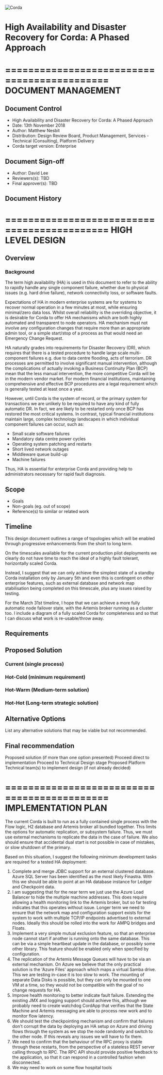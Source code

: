 ![Corda](https://www.corda.net/wp-content/uploads/2016/11/fg005_corda_b.png)

# High Availability and Disaster Recovery for Corda: A Phased Approach

============================================
DOCUMENT MANAGEMENT
============================================

## Document Control

* High Availability and Disaster Recovery for Corda: A Phased Approach
* Date: 13th November 2018
* Author: Matthew Nesbit
* Distribution: Design Review Board, Product Management, Services - Technical (Consulting), Platform Delivery
* Corda target version: Enterprise

## Document Sign-off

* Author: David Lee
* Reviewers(s): TBD
* Final approver(s): TBD

## Document History

============================================
HIGH LEVEL DESIGN
============================================

## Overview
### Background

The term high availability (HA) is used in this document to refer to the ability to rapidly handle any single component failure, whether due to physical issues (e.g. hard drive failure), network connectivity loss, or software faults.

Expectations of HA in modern enterprise systems are for systems to recover normal operation in a few minutes at most, while ensuring minimal/zero data loss. Whilst overall reliability is the overriding objective, it is desirable for Corda to offer HA mechanisms which are both highly automated and transparent to node operators. HA mechanism must not involve any configuration changes that require more than an appropriate admin tool, or a simple start/stop of a process as that would need an Emergency Change Request.

HA naturally grades into requirements for Disaster Recovery (DR), which requires that there is a tested procedure to handle large scale multi-component failures e.g. due to data centre flooding, acts of terrorism.  DR processes are permitted to involve significant manual intervention, although the complications of actually invoking a Business Continuity Plan (BCP) mean that the less manual intervention, the more competitive Corda will be in the modern vendor market.
For modern financial institutions, maintaining comprehensive and effective BCP procedures are a legal requirement which is generally tested at least once a year.

However, until Corda is the system of record, or the primary system for transactions we are unlikely to be required to have any kind of fully automatic DR. In fact, we are likely to be restarted only once BCP has restored the most critical systems.
In contrast, typical financial institutions maintain large, complex technology landscapes in which individual component failures can occur, such as:

* Small scale software failures
* Mandatory data centre power cycles
* Operating system patching and restarts
* Short lived network outages
* Middleware queue build-up
* Machine failures

Thus, HA is essential for enterprise Corda and providing help to administrators necessary for rapid fault diagnosis.

## Scope

* Goals
* Non-goals (eg. out of scope)
* Reference(s) to similar or related work

## Timeline 

This design document outlines a range of topologies which will be enabled through progressive enhancements from the short to long term.

On the timescales available for the current production pilot deployments we clearly do not have time to reach the ideal of a highly fault tolerant, horizontally scaled Corda.

Instead, I suggest that we can only achieve the simplest state of a standby Corda installation only by January 5th and even this is contingent on other enterprise features, such as external database and network map stabilisation being completed on this timescale, plus any issues raised by testing.

For the March 31st timeline, I hope that we can achieve a more fully automatic node failover state, with the Artemis broker running as a cluster too. I include a diagram of a fully scaled Corda for completeness and so that I can discuss what work is re-usable/throw away.

## Requirements

## Proposed Solution
### Current (single process)
### Hot-Cold (minimum requirement)
### Hot-Warm (Medium-term solution)
### Hot-Hot (Long-term strategic solution)

## Alternative Options

List any alternative solutions that may be viable but not recommended.

## Final recommendation

Proposed solution (if more than one option presented)
Proceed direct to implementation
Proceed to Technical Design stage
Proposed Platform Technical team(s) to implement design (if not already decided)

============================================
IMPLEMENTATION PLAN
============================================

The current Corda is built to run as a fully contained single process with the Flow logic, H2 database and Artemis broker all bundled together. This limits the options for automatic replication, or subsystem failure. Thus, we must use external mechanisms to replicate the data in the case of failure. We also should ensure that accidental dual start is not possible in case of mistakes, or slow shutdown of the primary.

Based on this situation, I suggest the following minimum development tasks are required for a tested HA deployment:

1. Complete and merge  JDBC support for an external clustered database. Azure SQL Server has been identified as the most likely Finastra. With this we should be able to point at an HA database instance for Ledger and Checkpoint data.
2. I am suggesting that for the near term we just use the Azure Load Balancer to hide the multiple machine addresses. This does require allowing a health monitoring link to the Artemis broker, but so far testing indicates that this operates without issue. Longer term we need to ensure that the network map and configuration support exists for the system to work with multiple TCP/IP endpoints advertised to external nodes. Ideally this should be rolled into the work for AMPQ bridges and Floats.
3. Implement a very simple mutual exclusion feature, so that an enterprise node cannot start if another is running onto the same database. This can be via a simple heartbeat update in the database, or possibly some other library. This feature should be enabled only when specified by configuration.
4. The replication of the Artemis Message Queues will have to be via an external mechanism. On Azure we believe that the only practical solution is the 'Azure Files' approach which maps a virtual Samba drive. This we are testing in-case it is too slow to work. The mounting of separate Data Disks is possible, but they can only be mounted to one VM at a time, so they would not be compatible with the goal of no change requests for HA.
5. Improve health monitoring to better indicate fault failure. Extending the existing JMX and logging support should achieve  this, although we probably need to create watchdog CordApp that verifies that the State Machine and Artemis messaging are able to process new work and to monitor flow latency.
6. We should test the checkpointing mechanism and confirm that failures don't corrupt the data by deploying an HA setup on Azure and driving flows through the system as we stop the node randomly and switch to the other node. If this reveals any issues we will have to fix them.
7. We need to confirm that the behaviour of the RPC proxy is stable through these restarts, from the perspective of a stateless REST server calling through to RPC. The RPC API should provide positive feedback to the application, so that it can respond in a controlled fashion when disconnected.
8. We may need to work on some flow hospital tools
